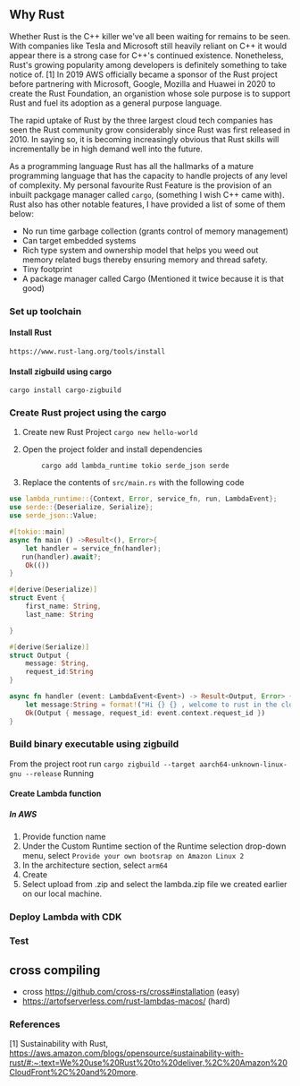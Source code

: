 ## Why Rust

Whether Rust is the C++ killer we've all been waiting for remains to be seen. With companies like Tesla and Microsoft still heavily reliant on C++ it would appear there is a strong case for C++'s continued existence. Nonetheless, Rust's growing popularity among developers is definitely something to take notice of. [1] In 2019 AWS officially became a sponsor of the Rust project before partnering with Microsoft, Google, Mozilla and Huawei in 2020 to create the Rust Foundation, an organistion whose sole purpose is to support Rust and fuel its adoption as a general purpose language. 

The rapid uptake of Rust by the three largest cloud tech companies has seen the Rust community grow considerably since Rust was first released in 2010. In saying so, it is becoming increasingly obvious that Rust skills will incrementally be in high demand well into the future. 

As a programming language Rust has all the hallmarks of a mature programming language that has the capacity to handle projects of any level of complexity. My personal favourite Rust Feature is the provision of an inbuilt packgage manager called `cargo`, (something I wish C++ came with). Rust also has other notable features, I have provided a list of some of them below: 

- No run time garbage collection (grants control of memory management)
- Can target embedded systems
- Rich type system and ownership model that helps you weed out memory related bugs thereby ensuring memory and thread safety.
- Tiny footprint
- A package manager called Cargo (Mentioned it twice because it is that good)

### Set up toolchain
####  Install Rust
``` https://www.rust-lang.org/tools/install ```

#### Install zigbuild using cargo
``` cargo install cargo-zigbuild ```

### Create Rust project  using the cargo
1. Create new Rust Project
``` cargo new hello-world ```

2.  Open the project folder and install dependencies 

``` 
        cargo add lambda_runtime tokio serde_json serde 
```

3. Replace the contents of `src/main.rs` with the following code 

~~~ rust
use lambda_runtime::{Context, Error, service_fn, run, LambdaEvent};
use serde::{Deserialize, Serialize};
use serde_json::Value;

#[tokio::main]
async fn main () ->Result<(), Error>{
    let handler = service_fn(handler);
   run(handler).await?;
    Ok(())
}

#[derive(Deserialize)]
struct Event {
    first_name: String,
    last_name: String

}

#[derive(Serialize)]
struct Output {
    message: String,
    request_id:String
}

async fn handler (event: LambdaEvent<Event>) -> Result<Output, Error> {
    let message:String = format!("Hi {} {} , welcome to rust in the cloud!", event.payload.first_name, event.payload.last_name);
    Ok(Output { message, request_id: event.context.request_id })
}
~~~



### Build binary executable using zigbuild
From the project root run ``` cargo zigbuild --target aarch64-unknown-linux-gnu --release ```
Running

#### Create Lambda function 
##### In AWS 
1. Provide function name
2. Under the Custom Runtime section of the Runtime selection drop-down menu, select `Provide your own bootsrap on Amazon Linux 2`
3. In the architecture section, select `arm64`
4. Create
5. Select upload from .zip and select the lambda.zip file we created earlier on our local machine. 


### Deploy Lambda with CDK

### Test








## cross compiling
- cross  https://github.com/cross-rs/cross#installation (easy)
- https://artofserverless.com/rust-lambdas-macos/ (hard)


### References
[1]  Sustainability with Rust, https://aws.amazon.com/blogs/opensource/sustainability-with-rust/#:~:text=We%20use%20Rust%20to%20deliver,%2C%20Amazon%20CloudFront%2C%20and%20more.
